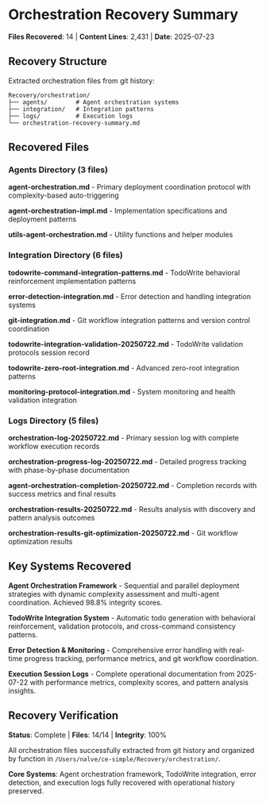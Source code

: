 # Orchestration Recovery Summary

**Files Recovered**: 14 | **Content Lines**: 2,431 | **Date**: 2025-07-23

## Recovery Structure

Extracted orchestration files from git history:

```
Recovery/orchestration/
├── agents/        # Agent orchestration systems
├── integration/   # Integration patterns  
├── logs/          # Execution logs
└── orchestration-recovery-summary.md
```

## Recovered Files

### Agents Directory (3 files)

**agent-orchestration.md** - Primary deployment coordination protocol with complexity-based auto-triggering

**agent-orchestration-impl.md** - Implementation specifications and deployment patterns

**utils-agent-orchestration.md** - Utility functions and helper modules

### Integration Directory (6 files)

**todowrite-command-integration-patterns.md** - TodoWrite behavioral reinforcement implementation patterns

**error-detection-integration.md** - Error detection and handling integration systems

**git-integration.md** - Git workflow integration patterns and version control coordination

**todowrite-integration-validation-20250722.md** - TodoWrite validation protocols session record

**todowrite-zero-root-integration.md** - Advanced zero-root integration patterns

**monitoring-protocol-integration.md** - System monitoring and health validation integration

### Logs Directory (5 files)

**orchestration-log-20250722.md** - Primary session log with complete workflow execution records

**orchestration-progress-log-20250722.md** - Detailed progress tracking with phase-by-phase documentation

**agent-orchestration-completion-20250722.md** - Completion records with success metrics and final results

**orchestration-results-20250722.md** - Results analysis with discovery and pattern analysis outcomes

**orchestration-results-git-optimization-20250722.md** - Git workflow optimization results

## Key Systems Recovered

**Agent Orchestration Framework** - Sequential and parallel deployment strategies with dynamic complexity assessment and multi-agent coordination. Achieved 98.8% integrity scores.

**TodoWrite Integration System** - Automatic todo generation with behavioral reinforcement, validation protocols, and cross-command consistency patterns.

**Error Detection & Monitoring** - Comprehensive error handling with real-time progress tracking, performance metrics, and git workflow coordination.

**Execution Session Logs** - Complete operational documentation from 2025-07-22 with performance metrics, complexity scores, and pattern analysis insights.

## Recovery Verification

**Status**: Complete | **Files**: 14/14 | **Integrity**: 100%

All orchestration files successfully extracted from git history and organized by function in `/Users/nalve/ce-simple/Recovery/orchestration/`.

**Core Systems**: Agent orchestration framework, TodoWrite integration, error detection, and execution logs fully recovered with operational history preserved.